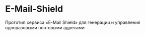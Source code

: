# E-Mail-Shield
Прототип сервиса «E-Mail Shield» для генерации и управления одноразовыми почтовыми адресами
